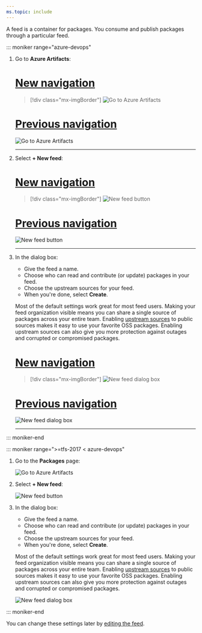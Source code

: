 ```yaml
---
ms.topic: include
---
```


A feed is a container for packages.
You consume and publish packages through a particular feed.

::: moniker range="azure-devops"

1. Go to **Azure Artifacts**:

    # [New navigation](#tab/new-nav)
    > [!div class="mx-imgBorder"] 
    >![Go to Azure Artifacts](_img/goto-feed-hub-azure-devops-newnav.png)
    > 

    # [Previous navigation](#tab/previous-nav)
    ![Go to Azure Artifacts](_img/goto-feed-hub.png)

    ---  

1. Select **+ New feed**:

    # [New navigation](#tab/new-nav)
    > [!div class="mx-imgBorder"] 
    >![New feed button](_img/new-feed-button-azure-devops-newnav.png)
    > 

    # [Previous navigation](#tab/previous-nav)
    ![New feed button](_img/new-feed-button.png)

    ---   

1. In the dialog box:
   - Give the feed a name.
   - Choose who can read and contribute (or update) packages in your feed.
   - Choose the upstream sources for your feed.
   - When you're done, select **Create**.

    Most of the default settings work great for most feed users. Making your feed organization visible means you can share a single source of packages across your entire team. Enabling [upstream sources](../concepts/upstream-sources.md) to public sources makes it easy to use your favorite OSS packages. Enabling upstream sources can also give you more protection against outages and corrupted or compromised packages.

    # [New navigation](#tab/new-nav)
    > [!div class="mx-imgBorder"] 
    >![New feed dialog box](_img/new-feed-dialog-azure-devops-newnav.png)
    > 

    # [Previous navigation](#tab/previous-nav)
    ![New feed dialog box](_img/new-feed-dialog.png)

    ---

::: moniker-end

::: moniker range=">=tfs-2017 < azure-devops"

1. Go to the **Packages** page:

    ![Go to Azure Artifacts](_img/goto-feed-hub.png)

1. Select **+ New feed**:

    ![New feed button](_img/new-feed-button.png)

1. In the dialog box:
   - Give the feed a name.
   - Choose who can read and contribute (or update) packages in your feed.
   - Choose the upstream sources for your feed.
   - When you're done, select **Create**.

    Most of the default settings work great for most feed users. Making your feed organization visible means you can share a single source of packages across your entire team. Enabling [upstream sources](../concepts/upstream-sources.md) to public sources makes it easy to use your favorite OSS packages. Enabling upstream sources can also give you more protection against outages and corrupted or compromised packages.

    ![New feed dialog box](_img/new-feed-dialog.png)

::: moniker-end


You can change these settings later by [editing the feed](../feeds/edit-feed.md).
